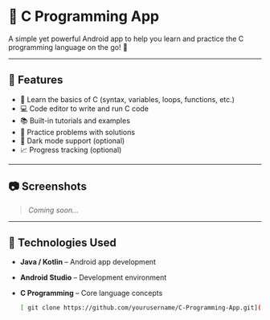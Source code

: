 # 📱 C Programming App

A simple yet powerful Android app to help you learn and practice the C programming language on the go! 🚀

---

## 📌 Features

- 🧠 Learn the basics of C (syntax, variables, loops, functions, etc.)
- 💻 Code editor to write and run C code
- 📚 Built-in tutorials and examples
- 🧪 Practice problems with solutions
- 🌙 Dark mode support (optional)
- 📈 Progress tracking (optional)

---

## 📷 Screenshots

<!-- Add screenshots of your app UI here -->
> _Coming soon..._

---

## 🔧 Technologies Used

- **Java / Kotlin** – Android app development
- **Android Studio** – Development environment
- **C Programming** – Core language concepts


   ```bash
  [ git clone https://github.com/yourusername/C-Programming-App.git](https://github.com/MDNAZMULISLAMHRIDOY/C-Programming-App/tree/master)
